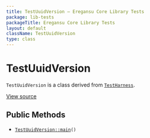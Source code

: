 ```yaml
---
title: TestUuidVersion — Eregansu Core Library Tests
package: lib-tests
packageTitle: Eregansu Core Library Tests
layout: default
className: TestUuidVersion
type: class
---
```


# TestUuidVersion

<code>TestUuidVersion</code> is a class derived from <code><a href="TestHarness">TestHarness</a></code>.

<a href="https://github.com/eregansu/lib/blob/master/t/uuid-version.php">View source</a>

## Public Methods

* <code><a href="TestUuidVersion%3A%3Amain">TestUuidVersion::main</a>()</code>

